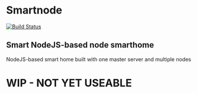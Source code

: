 # Smartnode
[![Build Status](https://travis-ci.org/juliankern/node-smartnode.svg?branch=master)](https://travis-ci.org/juliankern/node-smartnode)
## Smart NodeJS-based node smarthome
NodeJS-based smart home built with one master server and multiple nodes

# WIP - NOT YET USEABLE
